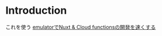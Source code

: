 # Introduction

これを使う
[emulatorでNuxt & Cloud functionsの開発を速くする](https://qiita.com/sendaiharu1/items/07e7ab11fc0755f3cbe6)
